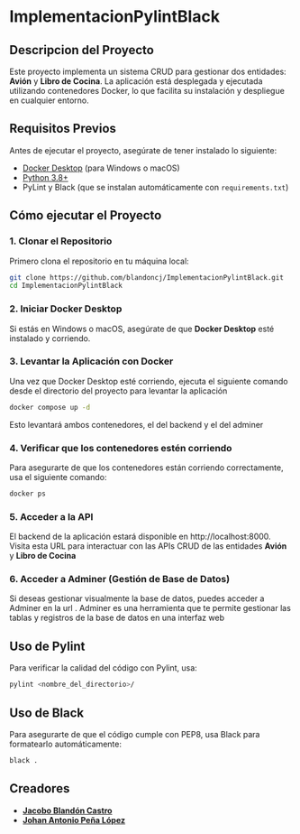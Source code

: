 # ImplementacionPylintBlack

## Descripcion del Proyecto

Este proyecto implementa un sistema CRUD para gestionar dos entidades: **Avión** y **Libro de Cocina**. La aplicación está desplegada y ejecutada utilizando contenedores Docker, lo que facilita su instalación y despliegue en cualquier entorno.

## Requisitos Previos

Antes de ejecutar el proyecto, asegúrate de tener instalado lo siguiente:

- [Docker Desktop](https://www.docker.com/products/docker-desktop) (para Windows o macOS)
- [Python 3.8+](https://www.python.org/downloads/)
- PyLint y Black (que se instalan automáticamente con `requirements.txt`)

## Cómo ejecutar el Proyecto

### 1. Clonar el Repositorio

Primero clona el repositorio en tu máquina local:
```bash
git clone https://github.com/blandoncj/ImplementacionPylintBlack.git
cd ImplementacionPylintBlack
```

### 2. Iniciar Docker Desktop

Si estás en Windows o macOS, asegúrate de que **Docker Desktop** esté instalado y corriendo.

### 3. Levantar la Aplicación con Docker

Una vez que Docker Desktop esté corriendo, ejecuta el siguiente comando desde el directorio del proyecto para levantar la aplicación

```bash
docker compose up -d
```
Esto levantará ambos contenedores, el del backend y el del adminer  

### 4. Verificar que los contenedores estén corriendo

Para asegurarte de que los contenedores están corriendo correctamente, usa el siguiente comando:

```bash
docker ps
```

### 5. Acceder a la API

El backend de la aplicación estará disponible en http://localhost:8000. Visita esta URL para interactuar con las APIs CRUD de las entidades **Avión** y **Libro de Cocina**

### 6. Acceder a Adminer (Gestión de Base de Datos)

Si deseas gestionar visualmente  la base de datos, puedes acceder a Adminer en la url [](http://localhost:8080). Adminer es una herramienta que te permite gestionar las tablas y registros de la base de datos en una interfaz web

## Uso de Pylint

Para verificar la calidad del código con Pylint, usa:

```bash
pylint <nombre_del_directorio>/
```

## Uso de Black

Para asegurarte de que el código cumple con PEP8, usa Black para formatearlo automáticamente:

```bash
black .
```


## Creadores

- **[Jacobo Blandón Castro](https://github.com/blandoncj)**
- **[Johan Antonio Peña López](https://github.com/Johan0425)**
